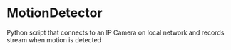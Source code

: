 # MotionDetector
Python script that connects to an IP Camera on local network and records stream when motion is detected
